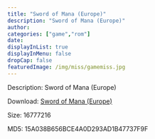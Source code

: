 ```yaml
---
title: "Sword of Mana (Europe)"
description: "Sword of Mana (Europe)"
author: 
categories: ["game","rom"]
date: 
displayInList: true
displayInMenu: false
dropCap: false
featuredImage: /img/miss/gamemiss.jpg
---
```


Description: Sword of Mana (Europe)

Download: <a style="text-decoration:underline;" href="https://mega.nz/#!HDAU3A7a!xDCmd9EZgrrn3FxXIRwNvq97IlIu1sASsbrqLM3gxgw" target = "_blank" rel = "nofollow" > Sword of Mana (Europe)</a>

Size: 16777216

MD5: 15A038B656BCE4A0D293AD1B47737F9F

